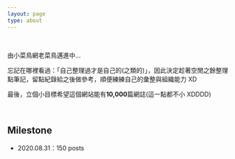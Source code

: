 ```yaml
---
layout: page
type: about
---
```



<br>

由小菜鳥網老菜鳥邁進中...

忘記在哪裡看過：「自己整理過才是自己的(之類的)」，因此決定趁著空閒之餘整理點筆記，留點紀錄給之後做參考，順便練練自己的彙整與組織能力 XD

最後，立個小目標希望這個網站能有**10,000**篇網誌(這一點都不小 XDDDD)

<br>

## Milestone

- 2020.08.31：150 posts
